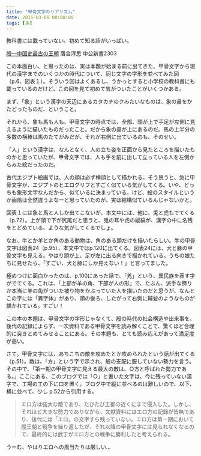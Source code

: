 ```yaml
---
title: "甲骨文字のリアリズム"
date: 2015-03-08 00:00:00
tags: [本]
---
```


教科書には載っていない、初めて知る話がいっぱい。 

  


[殷―中国史最古の王朝](http://www.chuko.co.jp/shinsho/2015/01/102303.html) 落合淳思 中公新書2303 

  


この本面白い、と思ったのは、実は本題が始まる前に出てきた、甲骨文字から現代の漢字までのいくつかの時代について、同じ文字の字形を並べてみた図（p.6、図表１）。そういう図はよくあるし、うかっとすると小学校の教科書にも載っているのだけど、この図を見て初めて気がついたことがいくつかある。 

  


まず、「象」という漢字の天辺にあるカタカナのクみたいなものは、象の鼻をかたどったものだ、ということ。 

  


それから、象も馬も人も、甲骨文字の時点では、全部、頭が上で手足が左側に見えるように描いたものだったこと。だから象の鼻が上にあるのだ。馬の上半分の多数の横棒は馬のたてがみだが、それが右側に出ているのも、そのせい。 

  


「人」という漢字は、なんとなく、人の立ち姿を正面から見たところを描いたものかと思っていたが、甲骨文字では、人も手を前に出して立っている人を左側からみた絵だったのだ。 

  


古代エジプト絵画では、人の顔は必ず横顔として描かれる。そう思うと、急に甲骨文字が、エジプトのヒエログリフとすごく似ている気がしてくる。いや、どっちも象形文字なんだから、似ているに決まっている。けど、絵のスタイルというか画風は全然違うよなーと思っていたのが、実は結構似ているんじゃないかと。 

  


図表１には象と馬と人しか出てこないが、本文中には、他に、兎と虎もでてくる（p.72）。上が頭で下が尻尾だと思うと、兎の耳や虎の縦縞が、漢字の中に名残をとどめている、ような気がしてくるでしょ。 

  


なお、牛とか羊とか角のある動物は、角のある頭だけを描いたらしい。牛の甲骨文字は図表24（p.95）、本文中ではp.120に出てくる。図表24には、犬と豚の甲骨文字も見える。やはり頭が上、足が左に出る向きで描かれている。うちの娘たちに見せたら、「すごい、犬と豚にしか見えない！」と言ってました。 

  


極めつけに面白かったのは、p.100にあった話で、「羌」という、異民族を表す字がでてくる。これは、「上部が羊の角、下部が人の形」で、たぶん、派手な飾りか本当に羊の角がついた被り物をかぶっていた人を描いたのだと思うが、なんとこの字には「異字体」があり、頭の後ろ、したがって右側に辮髪のようなものが描かれている。すごい！ 

  


この本の本題は、甲骨文字の字形じゃなくて、殷の時代の社会構造や出来事を、後代の記録によらず、一次資料である甲骨文字を読み解くことで、驚くほど合理的に突きとめてみせることにある。その本題も、とても読み応えがあって満足度が高い。 

  


さて。甲骨文字には、あちこちの敵を攻めたとか攻められたという話が出てくる（p.51）。敵は、「方」という字で示され、殷の支配に服していない勢力を言う。その中で、「第一期の甲骨文字に見える最大の敵は、○方と呼ばれた勢力である。」ここにある、このブログでは「○」と書いた文字は、今に残っていない漢字で、工場の工の下に口を置く。ブログ中で縦に並べるのは難しいので、以下、横に並べて、少し p.52から引用する。 

  


> エロ方は強大な敵であり、たびたび王都の近くにまで侵入した。しかし、それほど大きな勢力でありながら、文献資料にはエロ方の記録が皆無であり、後代には「エロ」の文字すら残っていない。エロ方は第一期において殷王朝と戦争を繰り返したが、それ以降の甲骨文字には見られなくなるので、最終的には武丁がエロ方との戦争に勝利したと考えられる。 

  


うーむ、やはりエロへの風当たりは厳しい…

